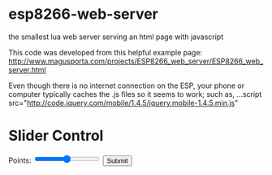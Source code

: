# esp8266-web-server
the smallest lua web server serving an html page with javascript

This code was developed from this helpful example page: http://www.magusporta.com/projects/ESP8266_web_server/ESP8266_web_server.html

Even though there is no internet connection on the ESP, your phone or computer typically caches the .js files so it seems to work; such as, ...script src="http://code.jquery.com/mobile/1.4.5/jquery.mobile-1.4.5.min.js"


<link rel="stylesheet" href="http://code.jquery.com/mobile/1.4.5/jquery.mobile-1.4.5.min.css">
<script src="http://code.jquery.com/jquery-1.11.3.min.js"></script>
<script src="http://code.jquery.com/mobile/1.4.5/jquery.mobile-1.4.5.min.js"></script>

</head>
<body>

<div data-role="page">
  <div data-role="header">
    <h1>Slider Control</h1>
  </div>

  <div data-role="main" class="ui-content">
    <form method="post" action="demoform.asp">
      <label for="points">Points:</label>
      <input type="range" name="points" id="points" value="50" min="0" max="100">
      <input type="submit" data-inline="true" value="Submit">
    </form>
  </div>
</div>

</body>
</html>
